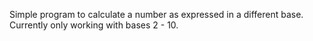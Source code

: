 Simple program to calculate a number as expressed in a different base.  Currently only working with bases 2 - 10.
